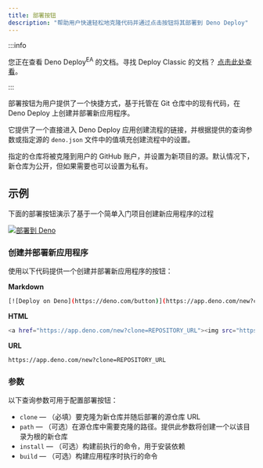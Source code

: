 ```yaml
---
title: 部署按钮
description: "帮助用户快速轻松地克隆代码并通过点击按钮将其部署到 Deno Deploy"
---
```


:::info

您正在查看 Deno Deploy<sup>EA</sup> 的文档。寻找 Deploy Classic 的文档？ [点击此处查看](/deploy/)。

:::

部署按钮为用户提供了一个快捷方式，基于托管在 Git 仓库中的现有代码，在 Deno Deploy 上创建并部署新应用程序。

它提供了一个直接进入 Deno Deploy 应用创建流程的链接，并根据提供的查询参数或指定源的 `deno.json` 文件中的值填充创建流程中的设置。

指定的仓库将被克隆到用户的 GitHub 账户，并设置为新项目的源。默认情况下，新仓库为公开，但如果需要也可以设置为私有。

## 示例

下面的部署按钮演示了基于一个简单入门项目创建新应用程序的过程

[![部署到 Deno](https://deno.com/button)](https://app.deno.com/new?clone=https://github.com/denoland/examples&path=hello-world)

### 创建并部署新应用程序

使用以下代码提供一个创建并部署新应用程序的按钮：

**Markdown**

```bash
[![Deploy on Deno](https://deno.com/button)](https://app.deno.com/new?clone=REPOSITORY_URL)
```

**HTML**

```bash
<a href="https://app.deno.com/new?clone=REPOSITORY_URL"><img src="https://deno.com/button" alt="Deploy on Deno"/></a>
```

**URL**

```bash
https://app.deno.com/new?clone=REPOSITORY_URL
```

### 参数

以下查询参数可用于配置部署按钮：

- `clone` — （必填）要克隆为新仓库并随后部署的源仓库 URL
- `path` — （可选）在源仓库中需要克隆的路径。提供此参数将创建一个以该目录为根的新仓库
- `install` — （可选）构建前执行的命令，用于安装依赖
- `build` — （可选）构建应用程序时执行的命令